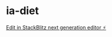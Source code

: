# ia-diet

[Edit in StackBlitz next generation editor ⚡️](https://stackblitz.com/~/github.com/CaseresMaxi/ia-diet)